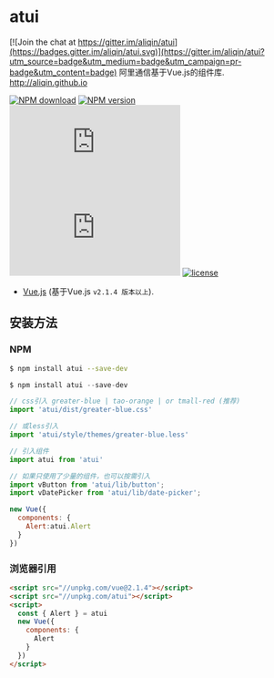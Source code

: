 # atui

[![Join the chat at https://gitter.im/aliqin/atui](https://badges.gitter.im/aliqin/atui.svg)](https://gitter.im/aliqin/atui?utm_source=badge&utm_medium=badge&utm_campaign=pr-badge&utm_content=badge)
阿里通信基于Vue.js的组件库. http://aliqin.github.io

[![NPM download][npmdl-image]][npm-url]
[![NPM version][npm-image]][npm-url]
[![gzip size:JS][gzipjs-image]][npm-url]
[![gzip size:css][gzipcss-image]][npm-url]
[![license][license-image]][npm-url]

[npmdl-image]: https://img.shields.io/npm/dm/atui.svg
[npm-image]: https://img.shields.io/npm/v/atui.svg?style=flat
[gzipjs-image]: http://img.badgesize.io/https://unpkg.com/atui/dist/atui.js?compression=gzip&label=gzip%20size:%20JS
[gzipcss-image]: http://img.badgesize.io/https://unpkg.com/atui/dist/greater-blue.css?compression=gzip&label=gzip%20size:%20CSS
[npm-url]: https://www.npmjs.com/package/atui
[license-image]: https://img.shields.io/badge/license-MIT-blue.svg

* [Vue.js](http://vuejs.org/) (基于Vue.js `v2.1.4 版本以上`).


## 安装方法

### NPM

```bash
$ npm install atui --save-dev
```


```js
$ npm install atui --save-dev

// css引入 greater-blue | tao-orange | or tmall-red (推荐)
import 'atui/dist/greater-blue.css'

// 或less引入
import 'atui/style/themes/greater-blue.less'

// 引入组件
import atui from 'atui'

// 如果只使用了少量的组件，也可以按需引入
import vButton from 'atui/lib/button';
import vDatePicker from 'atui/lib/date-picker';

new Vue({
  components: {
    Alert:atui.Alert
  }
})
```

### 浏览器引用

```html
<script src="//unpkg.com/vue@2.1.4"></script>
<script src="//unpkg.com/atui"></script>
<script>
  const { Alert } = atui
  new Vue({
    components: {
      Alert
    }
  })
</script>
```
